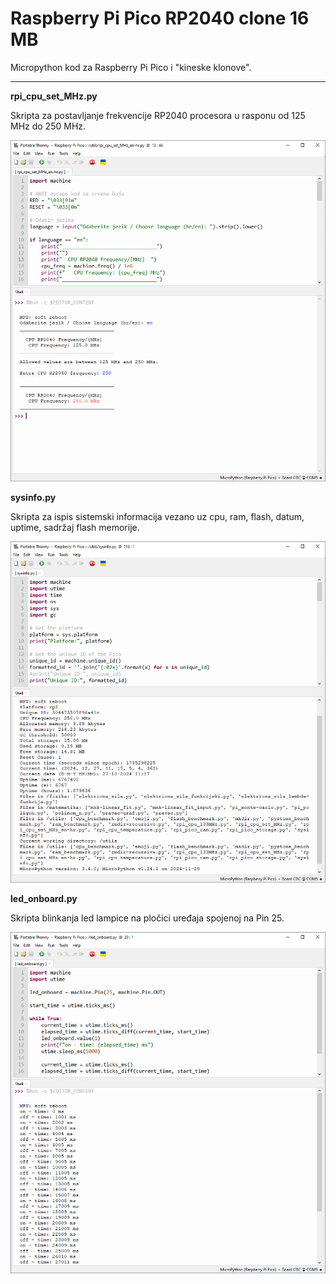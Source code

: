 # Raspberry Pi Pico RP2040 clone 16 MB

Micropython kod za Raspberry Pi Pico i "kineske klonove".
<hr>

**rpi_cpu_set_MHz.py**

Skripta za postavljanje frekvencije RP2040 procesora u rasponu od 125 MHz do 250 MHz.

![My Image](images/RP2040-set-freq.png)

**sysinfo.py**

Skripta za ispis sistemski informacija vezano uz cpu, ram, flash, datum, uptime, sadržaj flash memorije.

![My Image](images/RP2040-sysinfo.png)

**led_onboard.py**

Skripta blinkanja led lampice na pločici uređaja spojenoj na Pin 25.

![My Image](images/RP2040-led-onboard.png)
